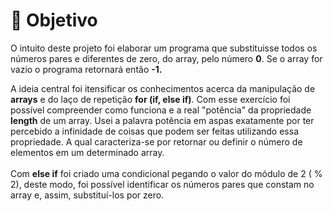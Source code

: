 # 🤖 Objetivo
<p> O intuito deste projeto foi elaborar um programa que substituisse todos os números pares e diferentes de zero, do array, pelo número <b>0</b>. Se o array for vazio o programa retornará então <b>-1.</b>
<p>A ideia central foi itensificar os conhecimentos acerca da manipulação de <b>arrays</b> e do laço de repetição <b>for (if, else if)</b>. Com esse exercício foi possível compreender como funciona e a real "potência" da propriedade <b>length</b> de um array. Usei a palavra potência em aspas exatamente por ter percebido a infinidade de coisas que podem ser feitas utilizando essa propriedade. A qual caracteriza-se por retornar ou definir o número de elementos em um determinado array.<br></br> Com <b>else if</b> foi criado uma condicional pegando o valor do módulo de 2 ( % 2), deste modo, foi possível identificar os números pares que constam no array e, assim, substituí-los por zero.</p>
